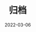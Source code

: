 ---
title: "归档"
date: 2022-03-06
layout: "archives"
slug: "archives-zh-cn"
menu:
    main:
        weight: 2
        params: 
            icon: archives
---